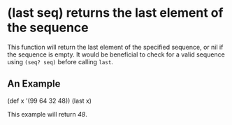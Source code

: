 # (last seq) returns the last element of the sequence
This function will return the last element of the specified sequence, or nil if the sequence is empty. It would be beneficial to check for a valid sequence using `(seq? seq)` before calling `last`.

## An Example

  (def x '(99 64 32 48))
  (last x)

 This example will return _48_.
